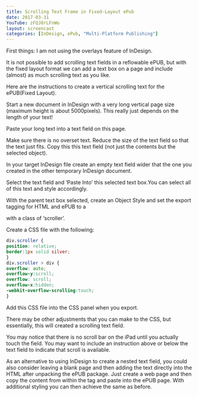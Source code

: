 ```yaml
---
title: Scrolling Text Frame in Fixed-Layout ePub
date: 2017-03-31
YouTube: zFQJ8rLFnWo
layout: screencast
categories: [InDesign, ePub, "Multi-Platform Publishing"]
---
```

First things: I am not using the overlays feature of InDesign.

It is not possible to add scrolling text fields in a reflowable ePUB, but with the fixed layout format we can add a text box on a page and include (almost) as much scrolling text as you like.

Here are the instructions to create a vertical scrolling text for the ePUB(Fixed Layout).

Start a new document in InDesign with a very long vertical page size (maximum height is about 5000pixels). This really just depends on the length of your text!

Paste your long text into a text field on this page.

Make sure there is no overset text. Reduce the size of the text field so that the text just fits. Copy this this text field (not just the contents but the selected object).

In your target InDesign file create an empty text field wider that the one you created in the other temporary InDesign document.

Select the text field and ‘Paste Into’ this selected text box.You can select all of this text and style accordingly.

With the parent text box selected, create an Object Style and set the export tagging for HTML and ePUB to a <div> with a class of ‘scroller’.

Create a CSS file with the following:

```css
div.scroller {
position: relative;
border:1px solid silver;
}
div.scroller > div {
overflow: auto;
overflow-y:scroll;
overflow: scroll;
overflow-x:hidden;
-webkit-overflow-scrolling:touch;
}
```

Add this CSS file into the CSS panel when you export.

There may be other adjustments that you can make to the CSS, but essentially, this will created a scrolling text field.

You may notice that there is no scroll bar on the iPad until you actually touch the field. You may want to include an instruction above or below the text field to indicate that scroll is available.

As an alternative to using InDesign to create a nested text field, you could also consider leaving a blank page and then adding the text directly into the HTML after unpacking the ePUB package. Just create a web page and then copy the content from within the <body> tag and paste into the ePUB page. With additional styling you can then achieve the same as before.

